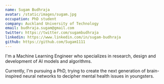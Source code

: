 ```yaml
---
name: Sugam Budhraja
avatar: /static/images/sugam.jpg
occupation: PhD student
company: Auckland University of Technology
email: budhraja.sugam@gmail.com
twitter: https://twitter.com/sugambudhraja
linkedin: https://www.linkedin.com/in/sugam-budhraja
github: https://github.com/Sugam1111
---
```


I'm a Machine Learning Engineer who specializes in research, design and development of AI models and algorithms.

Currently, I'm pursuing a PhD, trying to create the next generation of brain-inspired neural networks to decipher mental health issues in youngsters.
